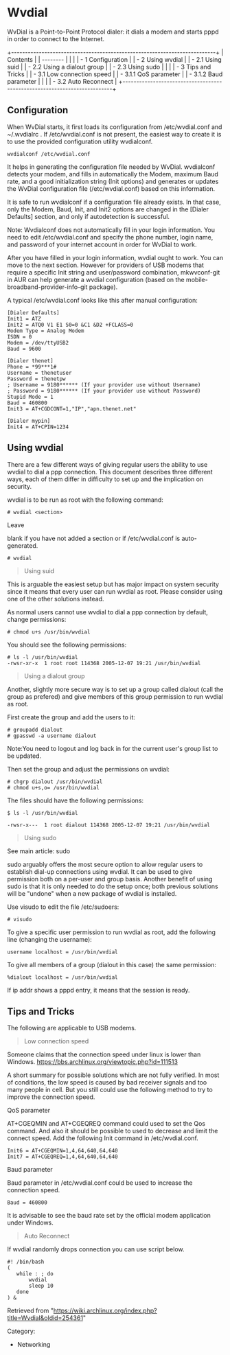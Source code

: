 Wvdial
======

WvDial is a Point-to-Point Protocol dialer: it dials a modem and starts
pppd in order to connect to the Internet.

+--------------------------------------------------------------------------+
| Contents                                                                 |
| --------                                                                 |
|                                                                          |
| -   1 Configuration                                                      |
| -   2 Using wvdial                                                       |
|     -   2.1 Using suid                                                   |
|     -   2.2 Using a dialout group                                        |
|     -   2.3 Using sudo                                                   |
|                                                                          |
| -   3 Tips and Tricks                                                    |
|     -   3.1 Low connection speed                                         |
|         -   3.1.1 QoS parameter                                          |
|         -   3.1.2 Baud parameter                                         |
|                                                                          |
|     -   3.2 Auto Reconnect                                               |
+--------------------------------------------------------------------------+

Configuration
-------------

When WvDial starts, it first loads its configuration from
/etc/wvdial.conf and ~/.wvdialrc . If /etc/wvdial.conf is not present,
the easiest way to create it is to use the provided configuration
utility wvdialconf.

    wvdialconf /etc/wvdial.conf

It helps in generating the configuration file needed by WvDial.
wvdialconf detects your modem, and fills in automatically the Modem,
maximum Baud rate, and a good initialization string (Init options) and
generates or updates the WvDial configuration file (/etc/wvdial.conf)
based on this information.

It is safe to run wvdialconf if a configuration file already exists. In
that case, only the Modem, Baud, Init, and Init2 options are changed in
the [Dialer Defaults] section, and only if autodetection is successful.

Note: Wvdialconf does not automatically fill in your login information.
You need to edit /etc/wvdial.conf and specify the phone number, login
name, and password of your internet account in order for WvDial to work.

After you have filled in your login information, wvdial ought to work.
You can move to the next section. However for providers of USB modems
that require a specific Init string and user/password combination,
mkwvconf-git in AUR can help generate a wvdial configuration (based on
the mobile-broadband-provider-info-git package).

A typical /etc/wvdial.conf looks like this after manual configuration:

    [Dialer Defaults]
    Init1 = ATZ
    Init2 = ATQ0 V1 E1 S0=0 &C1 &D2 +FCLASS=0
    Modem Type = Analog Modem
    ISDN = 0
    Modem = /dev/ttyUSB2
    Baud = 9600

    [Dialer thenet]
    Phone = *99***1#
    Username = thenetuser
    Password = thenetpw
    ; Username = 9180****** (If your provider use without Username)
    ; Password = 9180****** (If your provider use without Password)
    Stupid Mode = 1
    Baud = 460800
    Init3 = AT+CGDCONT=1,"IP","apn.thenet.net"

    [Dialer mypin]
    Init4 = AT+CPIN=1234

Using wvdial
------------

There are a few different ways of giving regular users the ability to
use wvdial to dial a ppp connection. This document describes three
different ways, each of them differ in difficulty to set up and the
implication on security.

wvdial is to be run as root with the following command:

    # wvdial <section>

Leave <section> blank if you have not added a section or if
/etc/wvdial.conf is auto-generated.

    # wvdial

> Using suid

This is arguable the easiest setup but has major impact on system
security since it means that every user can run wvdial as root. Please
consider using one of the other solutions instead.

As normal users cannot use wvdial to dial a ppp connection by default,
change permissions:

    # chmod u+s /usr/bin/wvdial

You should see the following permissions:

    # ls -l /usr/bin/wvdial
    -rwsr-xr-x  1 root root 114368 2005-12-07 19:21 /usr/bin/wvdial

> Using a dialout group

Another, slightly more secure way is to set up a group called dialout
(call the group as prefered) and give members of this group permission
to run wvdial as root.

First create the group and add the users to it:

    # groupadd dialout
    # gpasswd -a username dialout

Note:You need to logout and log back in for the current user's group
list to be updated.

Then set the group and adjust the permissions on wvdial:

    # chgrp dialout /usr/bin/wvdial
    # chmod u+s,o= /usr/bin/wvdial

The files should have the following permissions:

    $ ls -l /usr/bin/wvdial

    -rwsr-x---  1 root dialout 114368 2005-12-07 19:21 /usr/bin/wvdial

> Using sudo

See main article: sudo

sudo arguably offers the most secure option to allow regular users to
establish dial-up connections using wvdial. It can be used to give
permission both on a per-user and group basis. Another benefit of using
sudo is that it is only needed to do the setup once; both previous
solutions will be "undone" when a new package of wvdial is installed.

Use visudo to edit the file /etc/sudoers:

    # visudo

To give a specific user permission to run wvdial as root, add the
following line (changing the username):

    username localhost = /usr/bin/wvdial

To give all members of a group (dialout in this case) the same
permission:

    %dialout localhost = /usr/bin/wvdial

If ip addr shows a pppd entry, it means that the session is ready.

Tips and Tricks
---------------

The following are applicable to USB modems.

> Low connection speed

Someone claims that the connection speed under linux is lower than
Windows. https://bbs.archlinux.org/viewtopic.php?id=111513

A short summary for possible solutions which are not fully verified. In
most of conditions, the low speed is caused by bad receiver signals and
too many people in cell. But you still could use the following method to
try to improve the connection speed.

QoS parameter

AT+CGEQMIN and AT+CGEQREQ command could used to set the Qos command. And
also it should be possible to used to decrease and limit the connect
speed. Add the following Init command in /etc/wvdial.conf.

    Init6 = AT+CGEQMIN=1,4,64,640,64,640
    Init7 = AT+CGEQREQ=1,4,64,640,64,640

Baud parameter

Baud parameter in /etc/wvdial.conf could be used to increase the
connection speed.

    Baud = 460800

It is advisable to see the baud rate set by the official modem
application under Windows.

> Auto Reconnect

If wvdial randomly drops connection you can use script below.

    #! /bin/bash
    (
       while : ; do
           wvdial
           sleep 10
       done
    ) &

Retrieved from
"https://wiki.archlinux.org/index.php?title=Wvdial&oldid=254361"

Category:

-   Networking
